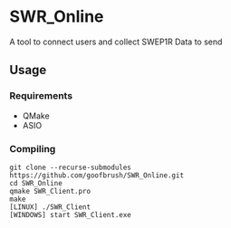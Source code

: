 # SWR_Online
A tool to connect users and collect SWEP1R Data to send

## Usage
### Requirements
- QMake
- ASIO

### Compiling
```Shell
git clone --recurse-submodules https://github.com/goofbrush/SWR_Online.git
cd SWR_Online
qmake SWR_Client.pro
make
[LINUX] ./SWR_Client
[WINDOWS] start SWR_Client.exe
```
